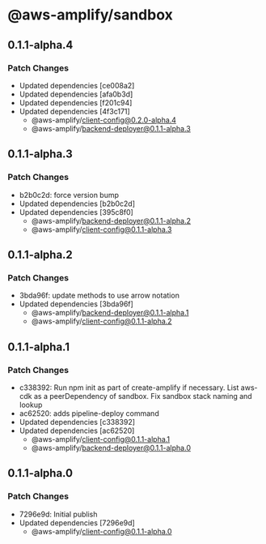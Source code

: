 # @aws-amplify/sandbox

## 0.1.1-alpha.4

### Patch Changes

- Updated dependencies [ce008a2]
- Updated dependencies [afa0b3d]
- Updated dependencies [f201c94]
- Updated dependencies [4f3c171]
  - @aws-amplify/client-config@0.2.0-alpha.4
  - @aws-amplify/backend-deployer@0.1.1-alpha.3

## 0.1.1-alpha.3

### Patch Changes

- b2b0c2d: force version bump
- Updated dependencies [b2b0c2d]
- Updated dependencies [395c8f0]
  - @aws-amplify/backend-deployer@0.1.1-alpha.2
  - @aws-amplify/client-config@0.1.1-alpha.3

## 0.1.1-alpha.2

### Patch Changes

- 3bda96f: update methods to use arrow notation
- Updated dependencies [3bda96f]
  - @aws-amplify/backend-deployer@0.1.1-alpha.1
  - @aws-amplify/client-config@0.1.1-alpha.2

## 0.1.1-alpha.1

### Patch Changes

- c338392: Run npm init as part of create-amplify if necessary. List aws-cdk as a peerDependency of sandbox. Fix sandbox stack naming and lookup
- ac62520: adds pipeline-deploy command
- Updated dependencies [c338392]
- Updated dependencies [ac62520]
  - @aws-amplify/client-config@0.1.1-alpha.1
  - @aws-amplify/backend-deployer@0.1.1-alpha.0

## 0.1.1-alpha.0

### Patch Changes

- 7296e9d: Initial publish
- Updated dependencies [7296e9d]
  - @aws-amplify/client-config@0.1.1-alpha.0
